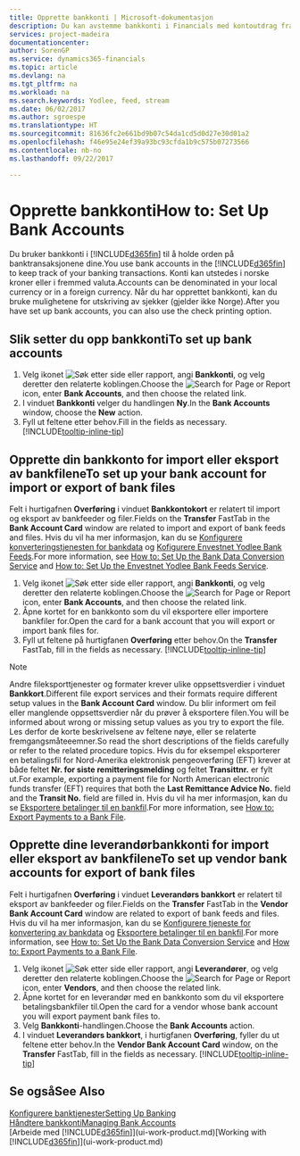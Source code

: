 ```yaml
---
title: Opprette bankkonti | Microsoft-dokumentasjon
description: Du kan avstemme bankkonti i Financials med kontoutdrag fra banken.
services: project-madeira
documentationcenter: 
author: SorenGP
ms.service: dynamics365-financials
ms.topic: article
ms.devlang: na
ms.tgt_pltfrm: na
ms.workload: na
ms.search.keywords: Yodlee, feed, stream
ms.date: 06/02/2017
ms.author: sgroespe
ms.translationtype: HT
ms.sourcegitcommit: 81636fc2e661bd9b07c54da1cd5d0d27e30d01a2
ms.openlocfilehash: f46e95e24ef39a93bc93cfda1b9c575b07273566
ms.contentlocale: nb-no
ms.lasthandoff: 09/22/2017

---
```

# <a name="how-to-set-up-bank-accounts"></a><span data-ttu-id="485ef-103">Opprette bankkonti</span><span class="sxs-lookup"><span data-stu-id="485ef-103">How to: Set Up Bank Accounts</span></span>
<span data-ttu-id="485ef-104">Du bruker bankkonti i [!INCLUDE[d365fin](includes/d365fin_md.md)] til å holde orden på banktransaksjonene dine.</span><span class="sxs-lookup"><span data-stu-id="485ef-104">You use bank accounts in the [!INCLUDE[d365fin](includes/d365fin_md.md)] to keep track of your banking transactions.</span></span> <span data-ttu-id="485ef-105">Konti kan utstedes i norske kroner eller i fremmed valuta.</span><span class="sxs-lookup"><span data-stu-id="485ef-105">Accounts can be denominated in your local currency or in a foreign currency.</span></span> <span data-ttu-id="485ef-106">Når du har opprettet bankkonti, kan du bruke mulighetene for utskriving av sjekker (gjelder ikke Norge).</span><span class="sxs-lookup"><span data-stu-id="485ef-106">After you have set up bank accounts, you can also use the check printing option.</span></span>

## <a name="to-set-up-bank-accounts"></a><span data-ttu-id="485ef-107">Slik setter du opp bankkonti</span><span class="sxs-lookup"><span data-stu-id="485ef-107">To set up bank accounts</span></span>
1. <span data-ttu-id="485ef-108">Velg ikonet ![Søk etter side eller rapport](media/ui-search/search_small.png "Ikonet Søk etter side eller rapport"), angi **Bankkonti**, og velg deretter den relaterte koblingen.</span><span class="sxs-lookup"><span data-stu-id="485ef-108">Choose the ![Search for Page or Report](media/ui-search/search_small.png "Search for Page or Report icon") icon, enter **Bank Accounts**, and then choose the related link.</span></span>
2. <span data-ttu-id="485ef-109">I vinduet **Bankkonti** velger du handlingen **Ny**.</span><span class="sxs-lookup"><span data-stu-id="485ef-109">In the **Bank Accounts** window, choose the **New** action.</span></span>
3. <span data-ttu-id="485ef-110">Fyll ut feltene etter behov.</span><span class="sxs-lookup"><span data-stu-id="485ef-110">Fill in the fields as necessary.</span></span> [!INCLUDE[tooltip-inline-tip](includes/tooltip-inline-tip_md.md)]

## <a name="to-set-up-your-bank-account-for-import-or-export-of-bank-files"></a><span data-ttu-id="485ef-111">Opprette din bankkonto for import eller eksport av bankfilene</span><span class="sxs-lookup"><span data-stu-id="485ef-111">To set up your bank account for import or export of bank files</span></span>
<span data-ttu-id="485ef-112">Felt i hurtigafnen **Overføring** i vinduet **Bankkontokort** er relatert til import og eksport av bankfeeder og filer.</span><span class="sxs-lookup"><span data-stu-id="485ef-112">Fields on the **Transfer** FastTab in the **Bank Account Card** window are related to import and export of bank feeds and files.</span></span> <span data-ttu-id="485ef-113">Hvis du vil ha mer informasjon, kan du se [Konfigurere konverteringstjenesten for bankdata](bank-how-setup-bank-data-conversion-service.md) og [Kofigurere Envestnet Yodlee Bank Feeds](bank-how-setup-bank-statement-service.md).</span><span class="sxs-lookup"><span data-stu-id="485ef-113">For more information, see [How to: Set Up the Bank Data Conversion Service](bank-how-setup-bank-data-conversion-service.md) and [How to: Set Up the Envestnet Yodlee Bank Feeds Service](bank-how-setup-bank-statement-service.md).</span></span>

1. <span data-ttu-id="485ef-114">Velg ikonet ![Søk etter side eller rapport](media/ui-search/search_small.png "Ikonet Søk etter side eller rapport"), angi **Bankkonti**, og velg deretter den relaterte koblingen.</span><span class="sxs-lookup"><span data-stu-id="485ef-114">Choose the ![Search for Page or Report](media/ui-search/search_small.png "Search for Page or Report icon") icon, enter **Bank Accounts**, and then choose the related link.</span></span>
2. <span data-ttu-id="485ef-115">Åpne kortet for en bankkonto som du vil eksportere eller importere bankfiler for.</span><span class="sxs-lookup"><span data-stu-id="485ef-115">Open the card for a bank account that you will export or import bank files for.</span></span>
3. <span data-ttu-id="485ef-116">Fyll ut feltene på hurtigfanen **Overføring** etter behov.</span><span class="sxs-lookup"><span data-stu-id="485ef-116">On the **Transfer** FastTab, fill in the fields as necessary.</span></span> [!INCLUDE[tooltip-inline-tip](includes/tooltip-inline-tip_md.md)]

> [!NOTE]  
>   <span data-ttu-id="485ef-117">Andre fileksporttjenester og formater krever ulike oppsettsverdier i vinduet **Bankkort**.</span><span class="sxs-lookup"><span data-stu-id="485ef-117">Different file export services and their formats require different setup values in the **Bank Account Card** window.</span></span> <span data-ttu-id="485ef-118">Du blir informert om feil eller manglende oppsettsverdier når du prøver å eksportere filen.</span><span class="sxs-lookup"><span data-stu-id="485ef-118">You will be informed about wrong or missing setup values as you try to export the file.</span></span> <span data-ttu-id="485ef-119">Les derfor de korte beskrivelsene av feltene nøye, eller se relaterte fremgangsmåteeemner.</span><span class="sxs-lookup"><span data-stu-id="485ef-119">So read the short descriptions of the fields carefully or refer to the related procedure topics.</span></span> <span data-ttu-id="485ef-120">Hvis du for eksempel eksporterer en betalingsfil for Nord-Amerika elektronisk pengeoverføring (EFT) krever at både feltet **Nr. for siste remitteringsmelding** og feltet **Transittnr.** er fylt ut.</span><span class="sxs-lookup"><span data-stu-id="485ef-120">For example, exporting a payment file for North American electronic funds transfer (EFT) requires that both the **Last Remittance Advice No.** field and the **Transit No.** field are filled in.</span></span> <span data-ttu-id="485ef-121">Hvis du vil ha mer informasjon, kan du se [Eksportere betalinger til en bankfil](payables-how-export-payments-bank-file.md).</span><span class="sxs-lookup"><span data-stu-id="485ef-121">For more information, see [How to: Export Payments to a Bank File](payables-how-export-payments-bank-file.md).</span></span>

## <a name="to-set-up-vendor-bank-accounts-for-export-of-bank-files"></a><span data-ttu-id="485ef-122">Opprette dine leverandørbankkonti for import eller eksport av bankfilene</span><span class="sxs-lookup"><span data-stu-id="485ef-122">To set up vendor bank accounts for export of bank files</span></span>
<span data-ttu-id="485ef-123">Felt i hurtigafnen **Overføring** i vinduet **Leverandørs bankkort** er relatert til eksport av bankfeeder og filer.</span><span class="sxs-lookup"><span data-stu-id="485ef-123">Fields on the **Transfer** FastTab in the **Vendor Bank Account Card** window are related to export of bank feeds and files.</span></span> <span data-ttu-id="485ef-124">Hvis du vil ha mer informasjon, kan du se [Konfigurere tjeneste for konvertering av bankdata](bank-how-setup-bank-data-conversion-service.md) og [Eksportere betalinger til en bankfil](payables-how-export-payments-bank-file.md).</span><span class="sxs-lookup"><span data-stu-id="485ef-124">For more information, see [How to: Set Up the Bank Data Conversion Service](bank-how-setup-bank-data-conversion-service.md) and [How to: Export Payments to a Bank File](payables-how-export-payments-bank-file.md).</span></span>

1. <span data-ttu-id="485ef-125">Velg ikonet ![Søk etter side eller rapport](media/ui-search/search_small.png "Ikonet Søk etter side eller rapport"), angi **Leverandører**, og velg deretter den relaterte koblingen.</span><span class="sxs-lookup"><span data-stu-id="485ef-125">Choose the ![Search for Page or Report](media/ui-search/search_small.png "Search for Page or Report icon") icon, enter **Vendors**, and then choose the related link.</span></span>
2. <span data-ttu-id="485ef-126">Åpne kortet for en leverandør med en bankkonto som du vil eksportere betalingsbankfiler til.</span><span class="sxs-lookup"><span data-stu-id="485ef-126">Open the card for a vendor whose bank account you will export payment bank files to.</span></span>
3. <span data-ttu-id="485ef-127">Velg **Bankkonti**-handlingen.</span><span class="sxs-lookup"><span data-stu-id="485ef-127">Choose the **Bank Accounts** action.</span></span>
3. <span data-ttu-id="485ef-128">I vinduet **Leverandørs bankkort**, i hurtigfanen **Overføring**, fyller du ut feltene etter behov.</span><span class="sxs-lookup"><span data-stu-id="485ef-128">In the **Vendor Bank Account Card** window, on the **Transfer** FastTab, fill in the fields as necessary.</span></span> [!INCLUDE[tooltip-inline-tip](includes/tooltip-inline-tip_md.md)]

## <a name="see-also"></a><span data-ttu-id="485ef-129">Se også</span><span class="sxs-lookup"><span data-stu-id="485ef-129">See Also</span></span>
[<span data-ttu-id="485ef-130">Konfigurere banktjenester</span><span class="sxs-lookup"><span data-stu-id="485ef-130">Setting Up Banking</span></span>](bank-setup-banking.md)  
[<span data-ttu-id="485ef-131">Håndtere bankkonti</span><span class="sxs-lookup"><span data-stu-id="485ef-131">Managing Bank Accounts</span></span>](bank-manage-bank-accounts.md)  
<span data-ttu-id="485ef-132">[Arbeide med [!INCLUDE[d365fin](includes/d365fin_md.md)]](ui-work-product.md)</span><span class="sxs-lookup"><span data-stu-id="485ef-132">[Working with [!INCLUDE[d365fin](includes/d365fin_md.md)]](ui-work-product.md)</span></span>

